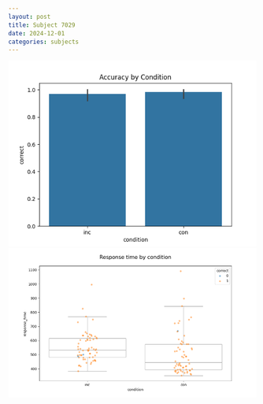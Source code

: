 ```yaml
---
layout: post
title: Subject 7029
date: 2024-12-01
categories: subjects
---
```


![](data/7029/run-17/7029_NF_acc.png)
![](data/7029/run-17/7029_NF_rt.png)
